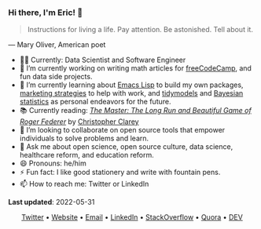 ### Hi there, I'm Eric! :wave:

<blockquote cite="https://www.goodreads.com/quotes/62038-instructions-for-living-a-life-pay-attention-be-astonished-tell">
    <p>Instructions for living a life. Pay attention. Be astonished. Tell about it.</p>
</blockquote>

— Mary Oliver, American poet

- :technologist: Currently: Data Scientist and Software Engineer
- :telescope: I’m currently working on writing math articles for [freeCodeCamp](https://www.freecodecamp.org/news/), and fun data side projects.
- :seedling: I’m currently learning about [Emacs Lisp](https://www.gnu.org/software/emacs/manual/html_node/elisp/) to build my own packages, [marketing strategies](https://en.wikipedia.org/wiki/Marketing_strategy) to help with work, and [tidymodels](https://tidymodels.org/) and [Bayesian statistics](https://www.bayesrulesbook.com/) as personal endeavors for the future.
- :books: Currently reading: [_The Master: The Long Run and Beautiful Game of Roger Federer_](https://bookshop.org/books/the-master-the-long-run-and-beautiful-game-of-roger-federer/9781538719268) by [Christopher Clarey](https://twitter.com/christophclarey)
- :dancers: I’m looking to collaborate on open source tools that empower individuals to solve problems and learn.
- :speech_balloon: Ask me about open science, open source culture, data science, healthcare reform, and education reform.
- :smile:  Pronouns: he/him
- :zap: Fun fact: I like good stationery and write with fountain pens.
- :mailbox: How to reach me: Twitter or LinkedIn
<!-- - 🤔 I’m looking for help with understanding how. -->

**Last updated**: 2022-05-31

<div align="center">
  <a href='https://twitter.com/erictleung'>Twitter</a> •
  <a href='https://erictleung.com'>Website</a> •
  <a href="mailto:erictleung&commat;outlook&period;com"> Email</a> •
  <a href='https://linkedin.com/in/erictleung'>LinkedIn</a> •
  <a href='https://stackoverflow.com/users/6873133/eric-leung'>StackOverflow</a> •
  <a href='https://www.quora.com/profile/Eric-Leung-2'>Quora</a> •
  <a href='https://dev.to/erictleung'>DEV</a>
</div>
